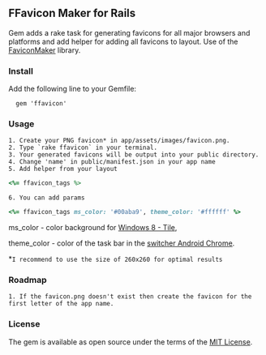 ## FFavicon Maker for Rails
Gem adds a rake task for generating favicons for all major browsers and platforms and add helper for adding all favicons to layout.
Use of the [FaviconMaker](https://github.com/follmann/favicon_maker) library.

### Install

Add the following line to your Gemfile:

	  gem 'ffavicon'

### Usage

	1. Create your PNG favicon* in app/assets/images/favicon.png.
	2. Type `rake ffavicon` in your terminal.
	3. Your generated favicons will be output into your public directory.
	4. Change 'name' in public/manifest.json in your app name
	5. Add helper from your layout
``` ruby
<%= ffavicon_tags %>
```
	6. You can add params
``` ruby
<%= ffavicon_tags ms_color: '#00aba9', theme_color: '#ffffff' %>
```
ms_color - color background for [Windows 8 - Tile](http://realfavicongenerator.net/faq#windows_8_tile_colors),

theme_color - color  of the task bar in the [switcher Android Chrome](https://developers.google.com/web/updates/2014/11/Support-for-theme-color-in-Chrome-39-for-Android).

  *`I recommend to use the size of 260x260 for optimal results`
### Roadmap
	1. If the favicon.png doesn't exist then create the favicon for the first letter of the app name.

### License

The gem is available as open source under the terms of the [MIT License](http://opensource.org/licenses/MIT).

